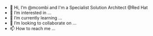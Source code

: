 - 👋 Hi, I’m @mcombi and I'm a Specialist Solution Architect @Red Hat
- 👀 I’m interested in ...
- 🌱 I’m currently learning ...
- 💞️ I’m looking to collaborate on ...
- 📫 How to reach me ...

<!---
mcombi/mcombi is a ✨ special ✨ repository because its `README.md` (this file) appears on your GitHub profile.
You can click the Preview link to take a look at your changes.
--->
